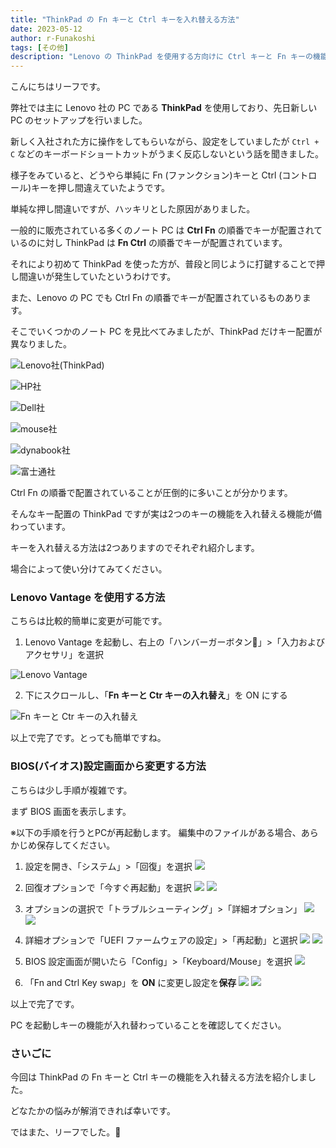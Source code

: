 ```yaml
---
title: "ThinkPad の Fn キーと Ctrl キーを入れ替える方法"
date: 2023-05-12
author: r-Funakoshi
tags: [その他]
description: "Lenovo の ThinkPad を使用する方向けに Ctrl キーと Fn キーの機能を入れ替える方法を紹介します。"
---
```


こんにちはリーフです。

弊社では主に Lenovo 社の PC である **ThinkPad** を使用しており、先日新しい PC のセットアップを行いました。

新しく入社された方に操作をしてもらいながら、設定をしていましたが
`Ctrl + C` などのキーボードショートカットがうまく反応しないという話を聞きました。

様子をみていると、どうやら単純に Fn (ファンクション)キーと Ctrl (コントロール)キーを押し間違えていたようです。

単純な押し間違いですが、ハッキリとした原因がありました。

一般的に販売されている多くのノート PC は **Ctrl Fn** の順番でキーが配置されているのに対し
ThinkPad は **Fn Ctrl** の順番でキーが配置されています。

それにより初めて ThinkPad を使った方が、普段と同じように打鍵することで押し間違いが発生していたというわけです。

また、Lenovo の PC でも Ctrl Fn の順番でキーが配置されているものあります。

そこでいくつかのノート PC を見比べてみましたが、ThinkPad だけキー配置が異なりました。

![Lenovo社(ThinkPad)](images/Lenovo.png)

![HP社](images/HP.png "HP社")

![Dell社](images/Dell.png "Dell社")

![mouse社](images/mouse.png "mouse社")

![dynabook社](images/dynabook.png "dynabook社")

![富士通社](images/富士通.png "富士通社")

Ctrl Fn の順番で配置されていることが圧倒的に多いことが分かります。

そんなキー配置の ThinkPad ですが実は2つのキーの機能を入れ替える機能が備わっています。

キーを入れ替える方法は2つありますのでそれぞれ紹介します。

場合によって使い分けてみてください。

### Lenovo Vantage を使用する方法
こちらは比較的簡単に変更が可能です。

1. Lenovo Vantage を起動し、右上の「ハンバーガーボタン🍔」>「入力およびアクセサリ」を選択

![Lenovo Vantage](images/LenovoVantage.png "Lenovo Vantage")

2. 下にスクロールし、「**Fn キーと Ctr キーの入れ替え**」を ON にする

![Fn キーと Ctr キーの入れ替え](images/ON.png "Fn キーと Ctr キーの入れ替え")

以上で完了です。とっても簡単ですね。

### BIOS(バイオス)設定画面から変更する方法
こちらは少し手順が複雑です。

まず BIOS 画面を表示します。

※以下の手順を行うとPCが再起動します。
編集中のファイルがある場合、あらかじめ保存してください。

1. 設定を開き、「システム」>「回復」を選択
![](images/01.png "")

2. 回復オプションで「今すぐ再起動」を選択
![](images/02.png "")
![](images/03.png "")

3. オプションの選択で「トラブルシューティング」>「詳細オプション」
![](images/001.jpg "")
![](images/002.jpg "")

4. 詳細オプションで「UEFI ファームウェアの設定」>「再起動」と選択
![](images/003.jpg "")
![](images/004.jpg "")

5. BIOS 設定画面が開いたら「Config」>「Keyboard/Mouse」を選択
![](images/005.jpg "")

6. 「Fn and Ctrl Key swap」を **ON** に変更し設定を**保存**
![](images/006.jpg "")
![](images/007.jpg "")

以上で完了です。

PC を起動しキーの機能が入れ替わっていることを確認してください。

### さいごに
今回は ThinkPad の Fn キーと Ctrl キーの機能を入れ替える方法を紹介しました。

どなたかの悩みが解消できれば幸いです。

ではまた、リーフでした。🍃
